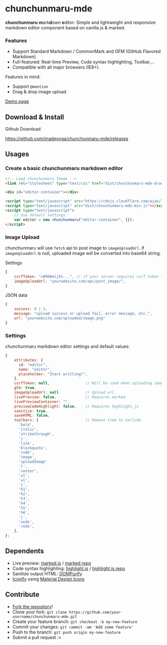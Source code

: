 # chunchunmaru-mde
**chunchunmaru** **m**ark**d**own **e**ditor: Simple and lightweight and responsive markdown editor component based on vanilla js & marked.

### Features
- Support Standard Markdown / CommonMark and GFM (GitHub Flavored Markdown)
- Full-featured: Real-time Preview, Code syntax highlighting, Toolbar,...
- Compatible with all major browsers (IE8+).

Features in mind:
- Support `@mention`
- Drag & drop image upload

[Demo page](https://madeyoga.github.io/chunchunmaru-mde/)

## Download & Install
Github Download

https://github.com/madeyoga/chunchunmaru-mde/releases

## Usages
### Create a basic chunchunmaru markdown editor
```html
<!-- Load chunchunmaru theme -->
<link rel="stylesheet" type="text/css" href="dist/chunchunmaru-mde-dracula.min.css">

<div id="editor-container"></div>

<script type="text/javascript" src="https://cdnjs.cloudflare.com/ajax/libs/dompurify/2.2.7/purify.min.js"></script>
<script type="text/javascript" src="dist/chunchunmaru-mde.min.js"></script>
<script type="text/javascript">
	// Use default settings
	var editor = new chunchunmaru("editor-container", {});
</script>
```

### Image Upload
chunchunmaru will use `fetch` api to post image to `imageUploadUrl`. if `imageUploadUrl` is null, uploaded image will be converted into base64 string.

Settings
```js
{
	csrfToken: "x#90#alj$%...", // if your server requires csrf token to post
	imageUploadUrl: "yourwebsite.com/api/post_image/",
}
```

JSON data
```js
{
	success: 0 | 1, 
	message: "upload success or upload fail, error message, etc.",
	url: "yourwebsite.com/uploaded/image.png"
}
```


### Settings
chunchunmaru markdown editor settings and default values:

```js
{
	attributes: {
	  id: "editor",
	  name: "editor",
	  placeholder: "Start writting!",
	},
	csrfToken: null,				// Will be used when uploading image to imageUploadUrl setting.
	gfm: true,
	imageUploadUrl: null			// Upload url.
	livePreview: false,				// Requires marked
	livePreviewContainer: "",
	previewCodeHighlight: false,	// Requires highlight.js
	sanitize: true,
	saveHTML: false,
	toolbars: [						// Remove item to exclude.
	  'bold',
	  'italic',
	  'strikethrough',
	  '|',
	  'link',
	  'blockquote',
	  'code',
	  'image',
	  'uploadImage'
	  '|',
	  'center',
	  'ol',
	  'ul',
	  '|',
	  'h1',
	  'h2',
	  'h3',
	  'h4',
	  'h5',
	  'h6',
	  '|',
	  'undo',
	  'redo',
	],
};
```

## Dependents
- Live preview: [marked.js](https://marked.js.org/) / [marked repo](https://github.com/markedjs/marked)
- Code syntax highlighting: [highlight.js](https://highlightjs.org/) / [highlight.js repo](https://github.com/highlightjs/highlight.js)
- Sanitize output HTML: [DOMPurify](https://github.com/cure53/DOMPurify)
- [Iconify](https://iconify.design/) using [Material Design Icons](https://materialdesignicons.com/)

## Contribute
- [Fork the repository](https://github.com/madeyoga/chunchunmaru-mde.git)!
- Clone your fork: `git clone https://github.com/your-username/chunchunmaru-mde.git`
- Create your feature branch: `git checkout -b my-new-feature`
- Commit your changes: `git commit -am 'Add some feature'`
- Push to the branch: `git push origin my-new-feature`
- Submit a pull request :>
